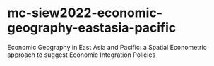 # mc-siew2022-economic-geography-eastasia-pacific
Economic Geography in East Asia and Pacific: a Spatial Econometric approach to suggest Economic Integration Policies
